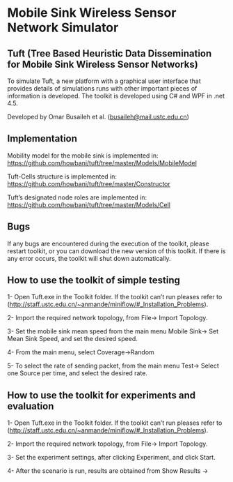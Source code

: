 # Mobile Sink Wireless Sensor Network Simulator

 Tuft (Tree Based Heuristic Data Dissemination for Mobile Sink Wireless Sensor Networks)
 -----


To simulate Tuft, a new platform with a graphical user interface that provides details of simulations runs with other important pieces of information is developed.
The toolkit is developed using C# and WPF in .net 4.5.

Developed by Omar Busaileh et al. (busaileh@mail.ustc.edu.cn)

Implementation 
-----
Mobility model for the mobile sink is implemented in: https://github.com/howbani/tuft/tree/master/Models/MobileModel


Tuft-Cells structure is implemented in: https://github.com/howbani/tuft/tree/master/Constructor


Tuft’s designated node roles are implemented in: https://github.com/howbani/tuft/tree/master/Models/Cell

Bugs 
-----
If any bugs are encountered during the execution of the toolkit, please restart toolkit, or you can download the new version of this toolkit. If there is any error occurs, the toolkit will shut down automatically.

How to use the toolkit of simple testing
-----
1-	Open Tuft.exe in the Toolkit folder. If the toolkit can’t run pleases refer to (http://staff.ustc.edu.cn/~anmande/miniflow/#_Installation_Problems). 


2-	Import the required network topology, from File-> Import Topology.


3-	Set the mobile sink mean speed from the main menu Mobile Sink-> Set Mean Sink Speed, and set the desired speed.


4-	From the main menu, select Coverage->Random


5-	To select the rate of sending packet, from the main menu Test-> Select one Source per time, and select the desired rate.


How to use the toolkit for experiments and evaluation
-----


1-	Open Tuft.exe in the Toolkit folder. If the toolkit can’t run pleases refer to (http://staff.ustc.edu.cn/~anmande/miniflow/#_Installation_Problems). 


2-	Import the required network topology, from File-> Import Topology.


3-	Set the experiment settings, after clicking Experiment, and click Start.


4-	After the scenario is run, results are obtained from Show Results ->
